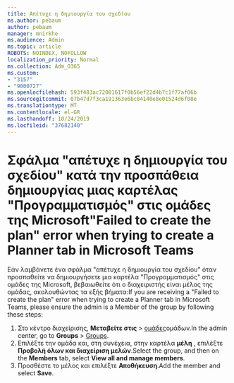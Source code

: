 ```yaml
---
title: Απέτυχε η δημιουργία του σχεδίου
ms.author: pebaum
author: pebaum
manager: mnirkhe
ms.audience: Admin
ms.topic: article
ROBOTS: NOINDEX, NOFOLLOW
localization_priority: Normal
ms.collection: Adm_O365
ms.custom:
- "3157"
- "9000727"
ms.openlocfilehash: 593f483ac72081617f0b56ef22d4b7c1f77af06b
ms.sourcegitcommit: 07b47d7f3ca191363e6bc84140e8e01524d6f08e
ms.translationtype: MT
ms.contentlocale: el-GR
ms.lasthandoff: 10/24/2019
ms.locfileid: "37682140"
---
```

# <a name="failed-to-create-the-plan-error-when-trying-to-create-a-planner-tab-in-microsoft-teams"></a><span data-ttu-id="65e75-102">Σφάλμα "απέτυχε η δημιουργία του σχεδίου" κατά την προσπάθεια δημιουργίας μιας καρτέλας "Προγραμματισμός" στις ομάδες της Microsoft</span><span class="sxs-lookup"><span data-stu-id="65e75-102">"Failed to create the plan" error when trying to create a Planner tab in Microsoft Teams</span></span>

<span data-ttu-id="65e75-103">Εάν λαμβάνετε ένα σφάλμα "απέτυχε η δημιουργία του σχεδίου" όταν προσπαθείτε να δημιουργήσετε μια καρτέλα "Προγραμματισμός" στις ομάδες της Microsoft, βεβαιωθείτε ότι ο διαχειριστής είναι μέλος της ομάδας, ακολουθώντας τα εξής βήματα:</span><span class="sxs-lookup"><span data-stu-id="65e75-103">If you are receiving a "Failed to create the plan" error when trying to create a Planner tab in Microsoft Teams, please ensure the admin is a Member of the group by following these steps:</span></span>

1. <span data-ttu-id="65e75-104">Στο κέντρο διαχείρισης, **Μεταβείτε στις** > [ομάδες](https://admin.microsoft.com/Adminportal/Home?source=applauncher#/groups)ομάδων.</span><span class="sxs-lookup"><span data-stu-id="65e75-104">In the admin center, go to **Groups** > [Groups](https://admin.microsoft.com/Adminportal/Home?source=applauncher#/groups).</span></span> 
2. <span data-ttu-id="65e75-105">Επιλέξτε την ομάδα και, στη συνέχεια, στην καρτέλα **μέλη** , επιλέξτε **Προβολή όλων και διαχείριση μελών**.</span><span class="sxs-lookup"><span data-stu-id="65e75-105">Select the group, and then on the **Members** tab, select **View all and manage members**.</span></span>
3. <span data-ttu-id="65e75-106">Προσθέστε το μέλος και επιλέξτε **Αποθήκευση**.</span><span class="sxs-lookup"><span data-stu-id="65e75-106">Add the member and select **Save**.</span></span>
